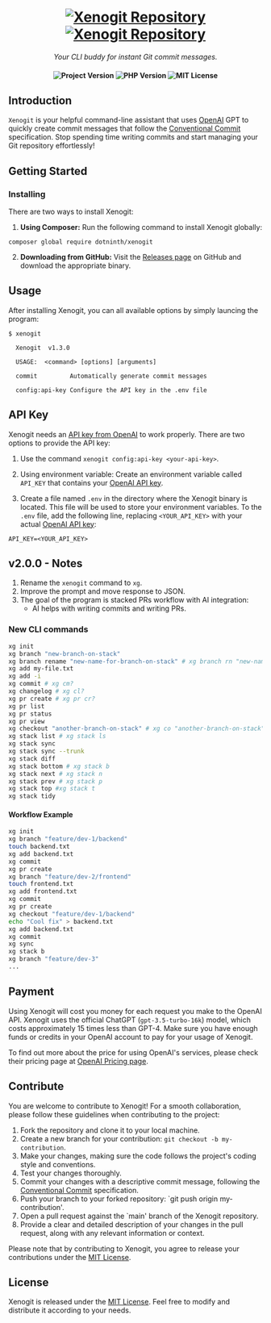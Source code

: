 <h1 align="center">
    <a href="https://github.com/dotninth/xenogit/#gh-light-mode-only">
        <img src="./.github/assets/xenogit-logo-light.svg" alt="Xenogit Repository">
    </a>
    <a href="https://github.com/dotninth/xenogit/#gh-dark-mode-only">
        <img src="./.github/assets/xenogit-logo-dark.svg" alt="Xenogit Repository">
    </a>
</h1>

<p align="center">
    <i align="center">Your CLI buddy for instant Git commit messages.</i>
</p>

<h4 align="center">
    <img src="https://img.shields.io/badge/release-v1.3.1-blue" alt="Project Version">
    <img src="https://img.shields.io/badge/php-%3E=8.1-royalblue" alt="PHP Version">
    <img src="https://img.shields.io/badge/license-MIT-green" alt="MIT License">
</h4>

## Introduction
`Xenogit` is your helpful command-line assistant that uses [OpenAI](https://openai.com/) GPT to quickly create commit messages that follow the [Conventional Commit](https://www.conventionalcommits.org/en/v1.0.0/) specification. Stop spending time writing commits and start managing your Git repository effortlessly!

## ️Getting Started
### Installing
There are two ways to install Xenogit:

1. **Using Composer:** Run the following command to install Xenogit globally:

```shell
composer global require dotninth/xenogit
```

2. **Downloading from GitHub:** Visit the [Releases page](https://github.com/dotninth/xenogit/releases) on GitHub and download the appropriate binary.

## Usage
After installing Xenogit, you can all available options by simply launcing the program:

```shell
$ xenogit

  Xenogit  v1.3.0

  USAGE:  <command> [options] [arguments]

  commit         Automatically generate commit messages

  config:api-key Configure the API key in the .env file
```

## API Key
Xenogit needs an [API key from OpenAI](https://platform.openai.com/account/api-keys) to work properly. There are two options to provide the API key:

1. Use the command `xenogit config:api-key <your-api-key>`.

2. Using environment variable: Create an environment variable called `API_KEY` that contains your [OpenAI API key](https://platform.openai.com/account/api-keys).

3. Create a file named `.env` in the directory where the Xenogit binary is located. This file will be used to store your environment variables. To the `.env` file, add the following line, replacing `<YOUR_API_KEY>` with your actual [OpenAI API key](https://platform.openai.com/account/api-keys):

```shell
API_KEY=<YOUR_API_KEY>
```

## v2.0.0 - Notes
1. Rename the `xenogit` command to `xg`.
2. Improve the prompt and move response to JSON.
3. The goal of the program is stacked PRs workflow with AI integration:
    - AI helps with writing commits and writing PRs.

### New CLI commands
```zsh
xg init
xg branch "new-branch-on-stack"
xg branch rename "new-name-for-branch-on-stack" # xg branch rn "new-name-for-branch-on-stack"
xg add my-file.txt
xg add -i
xg commit # xg cm?
xg changelog # xg cl?
xg pr create # xg pr cr?
xg pr list
xg pr status
xg pr view
xg checkout "another-branch-on-stack" # xg co "another-branch-on-stack"
xg stack list # xg stack ls
xg stack sync
xg stack sync --trunk
xg stack diff
xg stack bottom # xg stack b
xg stack next # xg stack n
xg stack prev # xg stack p
xg stack top #xg stack t
xg stack tidy
```

#### Workflow Example
```zsh
xg init
xg branch "feature/dev-1/backend"
touch backend.txt
xg add backend.txt
xg commit
xg pr create
xg branch "feature/dev-2/frontend"
touch frontend.txt
xg add frontend.txt
xg commit
xg pr create
xg checkout "feature/dev-1/backend"
echo "Cool fix" > backend.txt
xg add backend.txt
xg commit
xg sync
xg stack b
xg branch "feature/dev-3"
...
```

## Payment

Using Xenogit will cost you money for each request you make to the OpenAI API. Xenogit uses the official ChatGPT (`gpt-3.5-turbo-16k`) model, which costs approximately 15 times less than GPT-4. Make sure you have enough funds or credits in your OpenAI account to pay for your usage of Xenogit.

To find out more about the price for using OpenAI's services, please check their pricing page at [OpenAI Pricing page](https://openai.com/pricing).

## Contribute
You are welcome to contribute to Xenogit! For a smooth collaboration, please follow these guidelines when contributing to the project:

1. Fork the repository and clone it to your local machine.
2. Create a new branch for your contribution: `git checkout -b my-contribution`.
3. Make your changes, making sure the code follows the project's coding style and conventions.
4. Test your changes thoroughly.
5. Commit your changes with a descriptive commit message, following the [Conventional Commit](https://www.conventionalcommits.org/) specification.
6. Push your branch to your forked repository: `git push origin my-contribution'.
7. Open a pull request against the `main' branch of the Xenogit repository.
8. Provide a clear and detailed description of your changes in the pull request, along with any relevant information or context.

Please note that by contributing to Xenogit, you agree to release your contributions under the [MIT License](LICENSE.md).

## License

Xenogit is released under the [MIT License](LICENSE.md). Feel free to modify and distribute it according to your needs.
